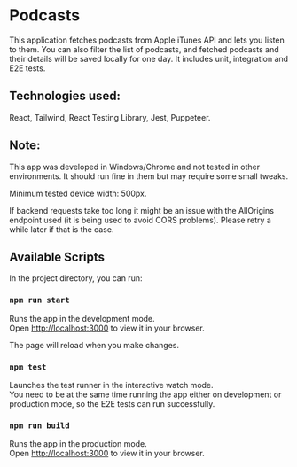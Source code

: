 # Podcasts

This application fetches podcasts from Apple iTunes API and lets you listen to them. You can also filter the list of podcasts, and fetched podcasts and their details will be saved locally for one day. It includes unit, integration and E2E tests.

## Technologies used:
React, Tailwind, React Testing Library, Jest, Puppeteer.

## Note: 
This app was developed in Windows/Chrome and not tested in other environments. It should run fine in them but may require some small tweaks.

Minimum tested device width: 500px.

If backend requests take too long it might be an issue with the AllOrigins endpoint used (it is being used to avoid CORS problems). Please retry a while later if that is the case.


## Available Scripts

In the project directory, you can run:

### `npm run start`

Runs the app in the development mode.\
Open [http://localhost:3000](http://localhost:3000) to view it in your browser.

The page will reload when you make changes.

### `npm test`

Launches the test runner in the interactive watch mode.\
You need to be at the same time running the app either on development or production mode, so the E2E tests can run successfully.

### `npm run build`

Runs the app in the production mode.\
Open [http://localhost:3000](http://localhost:3000) to view it in your browser.
